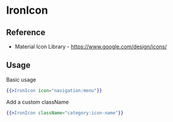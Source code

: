 # IronIcon

## Reference
* Material Icon Library - https://www.google.com/design/icons/

## Usage

Basic usage

```handlebars
{{>IronIcon icon="navigation:menu"}}
```

Add a custom className

```handlebars
{{>IronIcon className="category:icon-name"}}
```
